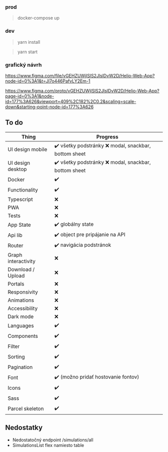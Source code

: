### prod

>docker-compose up

### dev

>yarn install

>yarn start


### grafický návrh

https://www.figma.com/file/vGEHZUWjlSlS2JlslDvW2D/Helio-Web-App?node-id=0%3A1&t=Jl7o446PafvLY2Em-1

https://www.figma.com/proto/vGEHZUWjlSlS2JlslDvW2D/Helio-Web-App?page-id=0%3A1&node-id=177%3A626&viewport=409%2C182%2C0.2&scaling=scale-down&starting-point-node-id=177%3A626

## To do
Thing               | Progress
--------------------|-----------------------------------------------------
UI design mobile    | ✔️ všetky podstránky ❌ modal, snackbar, bottom sheet
UI design desktop   | ✔️ všetky podstránky ❌ modal, snackbar, bottom sheet
Docker              | ✔️
Functionality       | ✔️
Typescript          | ❌
PWA                 | ❌
Tests               | ❌
App State           | ✔️ globálny state
Api lib             | ✔️ object pre pripájanie na API
Router              | ✔️ navigácia podstránok
Graph interactivity | ❌
Download / Upload   | ❌
Portals             | ❌
Responsivity        | ❌
Animations          | ❌
Accessibility       | ❌
Dark mode           | ❌
Languages           | ✔️
Components          | ✔️
Filter              | ✔️
Sorting             | ✔️
Pagination          | ✔️
Font                | ✔️ (možno pridať hostovanie fontov)
Icons               | ✔️
Sass                | ✔️
Parcel skeleton     | ✔️

## Nedostatky

- Nedostatočný endpoint /simulations/all
- SimulationsList flex namiesto table